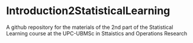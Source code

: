 # Introduction2StatisticalLearning
A  github repository for the materials of the 2nd part of the Statistical Learning course at the UPC-UBMSc in Sttaistics and Operations Research
